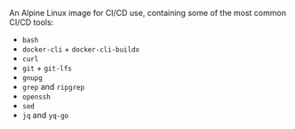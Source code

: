 An Alpine Linux image for CI/CD use, containing some of the most common CI/CD tools:

- `bash`
- `docker-cli` + `docker-cli-buildx`
- `curl`
- `git` + `git-lfs`
- `gnupg`
- `grep` and `ripgrep`
- `openssh`
- `sed`
- `jq` and `yq-go`

